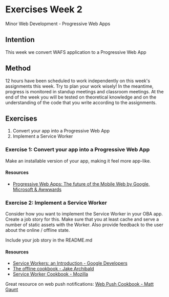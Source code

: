 # Exercises Week 2

Minor Web Development - Progressive Web Apps

## Intention

This week we convert WAFS application to a Progressive Web App

## Method

12 hours have been scheduled to work independently on this week's assignments this week. Try to plan your work wisely! In the meantime, progress is monitored in standup meetings and classroom meetings. At the end of the week you will be tested on theoretical knowledge and on the understanding of the code that you write according to the assignments.

## Exercises
1. Convert your app into a Progressive Web App
2. Implement a Service Worker

### Exercise 1: Convert your app into a Progressive Web App

Make an installable version of your app, making it feel more app-like.

#### Resources

- [Progressive Web Apps: The future of the Mobile Web by Google, Microsoft & Awwwards](https://www.awwwards.com/PWA-ebook/en)

### Exercise 2: Implement a Service Worker

Consider how you want to implement the Service Worker in your OBA app. Create a job story for this. Make sure that you at least cache and serve a number of static assets with the Worker. Also provide feedback to the user about the online / offline state.

Include your job story in the README.md

#### Resources

- [Service Workers: an Introduction - Google Developers](https://developers.google.com/web/fundamentals/primers/service-workers)
- [The offline cookbook - Jake Archibald](https://developers.google.com/web/fundamentals/instant-and-offline/offline-cookbook)
- [Service Worker Cookbook - Mozilla](https://serviceworke.rs/)

Great resource on web push notifications: [Web Push Cookbook - Matt Gaunt](https://web-push-book.gauntface.com/)
